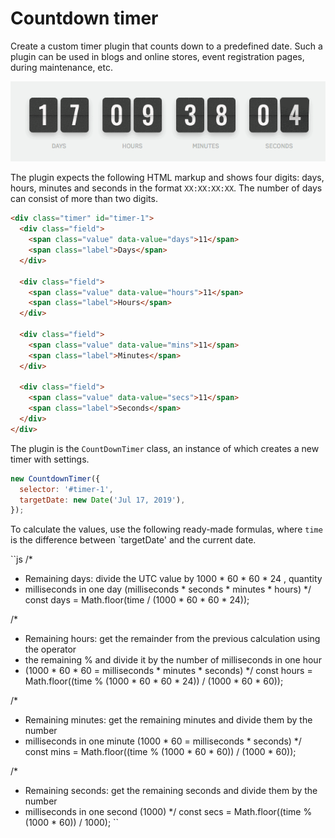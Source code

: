 # Countdown timer

Create a custom timer plugin that counts down to
a predefined date. Such a plugin can be used in blogs and
online stores, event registration pages, during
maintenance, etc.

![preview](preview.gif)

The plugin expects the following HTML markup and shows four digits: days, hours,
minutes and seconds in the format `XX:XX:XX:XX`. The number of days can consist of
more than two digits.

```html
<div class="timer" id="timer-1">
  <div class="field">
    <span class="value" data-value="days">11</span>
    <span class="label">Days</span>
  </div>

  <div class="field">
    <span class="value" data-value="hours">11</span>
    <span class="label">Hours</span>
  </div>

  <div class="field">
    <span class="value" data-value="mins">11</span>
    <span class="label">Minutes</span>
  </div>

  <div class="field">
    <span class="value" data-value="secs">11</span>
    <span class="label">Seconds</span>
  </div>
</div>
```

The plugin is the `CountDownTimer` class, an instance of which creates a new timer with
settings.

```js
new CountdownTimer({
  selector: '#timer-1',
  targetDate: new Date('Jul 17, 2019'),
});
```

To calculate the values, use the following ready-made formulas, where `time` is the difference
between `targetDate' and the current date.

``js
/*
* Remaining days: divide the UTC value by 1000 * 60 * 60 * 24 , quantity
 * milliseconds in one day (milliseconds * seconds * minutes * hours)
*/
const days = Math.floor(time / (1000 * 60 * 60 * 24));

/*
* Remaining hours: get the remainder from the previous calculation using the operator
 * the remaining % and divide it by the number of milliseconds in one hour
* (1000 * 60 * 60 = milliseconds * minutes * seconds)
 */
const hours = Math.floor((time % (1000 * 60 * 60 * 24)) / (1000 * 60 * 60));

/*
* Remaining minutes: get the remaining minutes and divide them by the number
 * milliseconds in one minute (1000 * 60 = milliseconds * seconds)
*/
const mins = Math.floor((time % (1000 * 60 * 60)) / (1000 * 60));

/*
* Remaining seconds: get the remaining seconds and divide them by the number
 * milliseconds in one second (1000)
*/
const secs = Math.floor((time % (1000 * 60)) / 1000);
``
